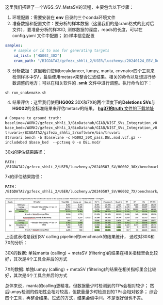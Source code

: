 这里我们搭建了一个WGS_SV_MetaSV的流程，主要包含以下步骤：

1. 环境配置：需要安装在 **env** 目录的三个conda环境文件
2. 准备数据和配置文件：要分析的样本数据（这里我们的是cram格式的比对后文件），要准备分析的样本ID, 测序数据的深度，reads的长度，可以在 config.yaml 文件中配置；
如:样本信息配置
```yaml
samples:
    # sample or id to use for generating targets
    id_list: ["HG002_30X"]
    cram_path: "/BIGDATA2/gzfezx_shhli_2/USER/luozhenyu/20240124_EBV_Dengue/input_all"
```
3. 分析数据：这里我们使用breakdancer, lumpy, manta, cnvnator四个工具来检测样本中SV，最后使用metasv来整合过滤结果。相关的命令以及想进行参数调整的地方；可以在相关软件的 **.smk** 文件中进行调整。执行命令如下：
```shell
sh run_snakemake.sh
```

4. 结果评估：这里我们使用**HG002** 30X和7X的两个深度下的**Deletions SVs**与**HG002**的金标准结果来评估metasv的结果。
[**hg37的truth** 文件的下载地址](https://ftp-trace.ncbi.nlm.nih.gov/ReferenceSamples/giab/data/AshkenazimTrio/analysis/NIST_SVs_Integration_v0.6/)
```shell
# Compare to ground truth:
baseline=/WORK2/gzfezx_shhli_3/BioDatahub/GIAB/NIST_SVs_Integration_v0.6/HG002_SVs_Tier1_v0.6.vcf.gz
base_bed=/WORK2/gzfezx_shhli_3/BioDatahub/GIAB/NIST_SVs_Integration_v0.6/HG002_SVs_Tier1_v0.6.bed
truvari=/BIGDATA2/gzfezx_shhli_2/software/bin/truvari
$truvari bench -b $baseline -c HG002_30X_pass.DEL.mod.vcf.gz --includebed $base_bed  --pctseq 0 -o DEL.mod/
```
30x的评估结果路径：
```shell
PATH： /BIGDATA2/gzfezx_shhli_2/USER/luozhenyu/20240507_SV/HG002_30X/benchmark/*_DEL
```
7x的评估结果路径：
```shell
PATH： /BIGDATA2/gzfezx_shhli_2/USER/luozhenyu/20240507_SV/HG002_7X/benchmark/*_DEL
```
![Alt text](image-1.png)
上面这表格是我们SV calling pipeline的benchmark的结果统计，
通过对30X和7X的分析：

30X的数据: 单独manta (calling) + metaSV (filtering)的结果在相关指标里会比较好，其次是4个工具合并后的方式

7X的数据: 单独Lumpy (calling) + metaSV (filtering)的结果在相关指标里会比较好，其次是4个工具合并后的方式

总体来说，manta的calling更精准，但数据量少时检测到的TPs会相对较少；
然后lumpy检测的假阳性会相对较高，但数量量少时检测到的TPs会相对较多；
综合四个工具，再整合结果、过滤的方式，结果会偏中间，不是很好但也不差。
